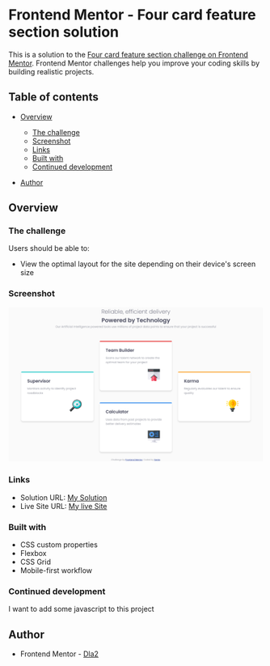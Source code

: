 # Frontend Mentor - Four card feature section solution

This is a solution to the [Four card feature section challenge on Frontend Mentor](https://www.frontendmentor.io/challenges/four-card-feature-section-weK1eFYK). Frontend Mentor challenges help you improve your coding skills by building realistic projects. 

## Table of contents

- [Overview](#overview)
  - [The challenge](#the-challenge)
  - [Screenshot](#screenshot)
  - [Links](#links)
  - [Built with](#built-with)
  - [Continued development](#continued-development)

- [Author](#author)


## Overview

### The challenge

Users should be able to:

- View the optimal layout for the site depending on their device's screen size

### Screenshot

![](./Screenshot%202022-12-22%20at%2022-16-01%20Frontend%20Mentor%20Four%20card%20feature%20section.png)

### Links

- Solution URL: [My Solution](https://github.com/Dla2/Four-card-feature-section.git)
- Live Site URL: [My live Site](https://your-live-site-url.com)

### Built with
- CSS custom properties
- Flexbox
- CSS Grid
- Mobile-first workflow

### Continued development

I want to add some javascript to this project


## Author
- Frontend Mentor - [Dla2](https://www.frontendmentor.io/profile/Dla2)


